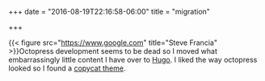 +++
date = "2016-08-19T22:16:58-06:00"
title = "migration"

+++

{{< figure src="https://www.google.com" title="Steve Francia" >}}Octopress development seems to be dead so I moved what embarrassingly little content I have over to [Hugo](https://gohugo.io/).  I liked the way octopress looked so I found a [copycat theme](https://github.com/parsiya/Hugo-Octopress).
